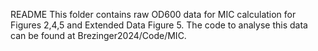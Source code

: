 README
This folder contains raw OD600 data for MIC calculation for Figures 2,4,5 and Extended Data Figure 5.
The code to analyse this data can be found at Brezinger2024/Code/MIC.

